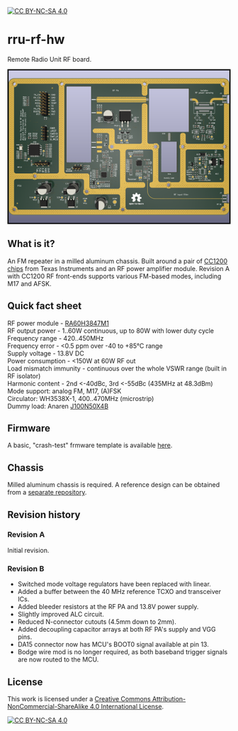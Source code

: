 [![CC BY-NC-SA 4.0][cc-by-nc-sa-shield]][cc-by-nc-sa]

# rru-rf-hw
Remote Radio Unit RF board.

<img src="https://github.com/M17-Project/rru-rf-hw/blob/main/m17-rru-rf.png" width="850">

## What is it?
An FM repeater in a milled aluminum chassis. Built around a pair of [CC1200 chips](https://www.ti.com/product/CC1200) from Texas Instruments and an RF power amplifier module.
Revision A with CC1200 RF front-ends supports various FM-based modes, including M17 and AFSK.

## Quick fact sheet
RF power module - [RA60H3847M1](https://www.mitsubishielectric.com/semiconductors/hf/products/datasheet/ra60h3847m1.pdf)<br>
RF output power - 1..60W continuous, up to 80W with lower duty cycle<br>
Frequency range - 420..450MHz<br>
Frequency error - <0.5 ppm over -40 to +85°C range<br>
Supply voltage - 13.8V DC<br>
Power consumption - <150W at 60W RF out<br>
Load mismatch immunity - continuous over the whole VSWR range (built in RF isolator)<br>
Harmonic content - 2nd <-40dBc, 3rd <-55dBc (435MHz at 48.3dBm)<br>
Mode support: analog FM, M17, (A)FSK<br>
Circulator:  WH3538X-1, 400..470MHz (microstrip)<br>
Dummy load: Anaren [J100N50X4B](https://www.mouser.pl/datasheet/2/21/J100N50X4B-3364610.pdf)<br>

## Firmware
A basic, "crash-test" frmware template is available [here](https://github.com/M17-Project/rru-rf-fw).

## Chassis
Milled aluminum chassis is required. A reference design can be obtained from a [separate repository](https://github.com/M17-Project/rru-rf-chassis).

## Revision history
### Revision A
Initial revision.

### Revision B
* Switched mode voltage regulators have been replaced with linear.
* Added a buffer between the 40 MHz reference TCXO and transceiver ICs.
* Added bleeder resistors at the RF PA and 13.8V power supply.
* Slightly improved ALC circuit.
* Reduced N-connector cutouts (4.5mm down to 2mm).
* Added decoupling capacitor arrays at both RF PA's supply and VGG pins.
* DA15 connector now has MCU's BOOT0 signal available at pin 13.
* Bodge wire mod is no longer required, as both baseband trigger signals are now routed to the MCU.


## License
This work is licensed under a
[Creative Commons Attribution-NonCommercial-ShareAlike 4.0 International License][cc-by-nc-sa].

[![CC BY-NC-SA 4.0][cc-by-nc-sa-image]][cc-by-nc-sa]

[cc-by-nc-sa]: http://creativecommons.org/licenses/by-nc-sa/4.0/
[cc-by-nc-sa-image]: https://licensebuttons.net/l/by-nc-sa/4.0/88x31.png
[cc-by-nc-sa-shield]: https://img.shields.io/badge/License-CC%20BY--NC--SA%204.0-lightgrey.svg
